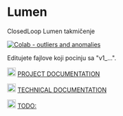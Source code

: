 # Lumen
ClosedLoop Lumen takmičenje

[![Colab - outliers and anomalies](https://img.shields.io/badge/Colab-F9AB00?style=for-the-badge&logo=googlecolab&color=525252)](https://colab.research.google.com/drive/1T--Wbjap6wMljwm7363isOwtvRvJbtCp?usp=drive_link)


Editujete fajlove koji pocinju sa "v1_...".

<a href="https://www.overleaf.com/6744697261fcwygbjbhkxd#e07351"><img src="https://images.ctfassets.net/nrgyaltdicpt/2OlBbaO7oEFSmTVpreHlkb/66a1b6eb1a10b372557ddbdd0e7099c7/ologo_square_colour_green_bg.png" width="20" alt="Project documentation"></a> [PROJECT DOCUMENTATION](https://www.overleaf.com/6744697261fcwygbjbhkxd#e07351)


<a href="https://www.overleaf.com/3241226652zbkqxqmfncsj#f71bd5"><img src="https://images.ctfassets.net/nrgyaltdicpt/2OlBbaO7oEFSmTVpreHlkb/66a1b6eb1a10b372557ddbdd0e7099c7/ologo_square_colour_green_bg.png" width="20" alt="Project documentation"></a> [TECHNICAL DOCUMENTATION](https://www.overleaf.com/3241226652zbkqxqmfncsj#f71bd5)

<a href="https://docs.google.com/document/d/1mw8MlJhsN1ibH8JQAbJpx8vtiD61Bgi0jJveGiEspzY/edit?usp=sharing"><img src="https://media.flaticon.com/dist/min/img/landing/gsuite/docs.svg" width="20" alt="Project documentation"></a> [TODO: ](https://docs.google.com/document/d/1mw8MlJhsN1ibH8JQAbJpx8vtiD61Bgi0jJveGiEspzY/edit?usp=sharing)